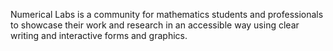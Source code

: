 Numerical Labs is a community for mathematics students and professionals to showcase their work and research in an accessible way using clear writing and interactive forms and graphics.
